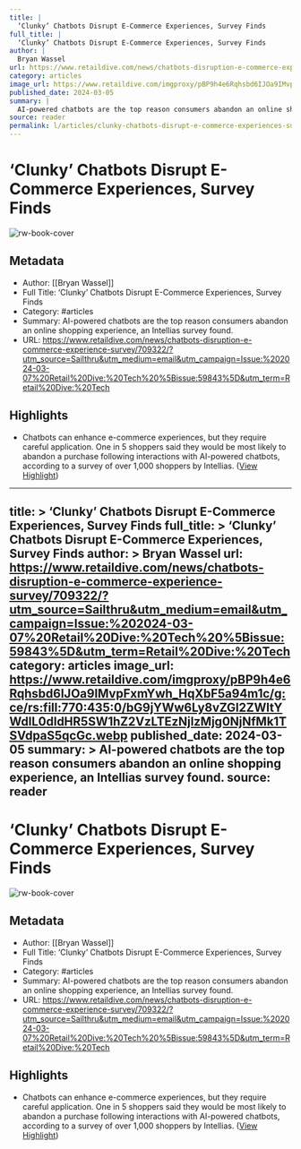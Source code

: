 ```yaml
---
title: |
  ‘Clunky’ Chatbots Disrupt E-Commerce Experiences, Survey Finds
full_title: |
  ‘Clunky’ Chatbots Disrupt E-Commerce Experiences, Survey Finds
author: |
  Bryan Wassel
url: https://www.retaildive.com/news/chatbots-disruption-e-commerce-experience-survey/709322/?utm_source=Sailthru&utm_medium=email&utm_campaign=Issue:%202024-03-07%20Retail%20Dive:%20Tech%20%5Bissue:59843%5D&utm_term=Retail%20Dive:%20Tech
category: articles
image_url: https://www.retaildive.com/imgproxy/pBP9h4e6Rqhsbd6IJOa9IMvpFxmYwh_HqXbF5a94m1c/g:ce/rs:fill:770:435:0/bG9jYWw6Ly8vZGl2ZWltYWdlL0dldHR5SW1hZ2VzLTEzNjIzMjg0NjNfMk1TSVdpaS5qcGc.webp
published_date: 2024-03-05
summary: |
  AI-powered chatbots are the top reason consumers abandon an online shopping experience, an Intellias survey found.
source: reader
permalink: l/articles/clunky-chatbots-disrupt-e-commerce-experiences-survey-finds
---
```

# ‘Clunky’ Chatbots Disrupt E-Commerce Experiences, Survey Finds

![rw-book-cover](https://www.retaildive.com/imgproxy/pBP9h4e6Rqhsbd6IJOa9IMvpFxmYwh_HqXbF5a94m1c/g:ce/rs:fill:770:435:0/bG9jYWw6Ly8vZGl2ZWltYWdlL0dldHR5SW1hZ2VzLTEzNjIzMjg0NjNfMk1TSVdpaS5qcGc.webp)

## Metadata
- Author: [[Bryan Wassel]]
- Full Title: ‘Clunky’ Chatbots Disrupt E-Commerce Experiences, Survey Finds
- Category: #articles
- Summary: AI-powered chatbots are the top reason consumers abandon an online shopping experience, an Intellias survey found.
- URL: https://www.retaildive.com/news/chatbots-disruption-e-commerce-experience-survey/709322/?utm_source=Sailthru&utm_medium=email&utm_campaign=Issue:%202024-03-07%20Retail%20Dive:%20Tech%20%5Bissue:59843%5D&utm_term=Retail%20Dive:%20Tech

## Highlights
- Chatbots can enhance e-commerce experiences, but they require careful application. One in 5 shoppers said they would be most likely to abandon a purchase following interactions with AI-powered chatbots, according to a survey of over 1,000 shoppers by Intellias. ([View Highlight](https://read.readwise.io/read/01hrs4nk4sy6qj3j0pv7kk2t2m))


---
title: >
  ‘Clunky’ Chatbots Disrupt E-Commerce Experiences, Survey Finds
full_title: >
  ‘Clunky’ Chatbots Disrupt E-Commerce Experiences, Survey Finds
author: >
  Bryan Wassel
url: https://www.retaildive.com/news/chatbots-disruption-e-commerce-experience-survey/709322/?utm_source=Sailthru&utm_medium=email&utm_campaign=Issue:%202024-03-07%20Retail%20Dive:%20Tech%20%5Bissue:59843%5D&utm_term=Retail%20Dive:%20Tech
category: articles
image_url: https://www.retaildive.com/imgproxy/pBP9h4e6Rqhsbd6IJOa9IMvpFxmYwh_HqXbF5a94m1c/g:ce/rs:fill:770:435:0/bG9jYWw6Ly8vZGl2ZWltYWdlL0dldHR5SW1hZ2VzLTEzNjIzMjg0NjNfMk1TSVdpaS5qcGc.webp
published_date: 2024-03-05
summary: >
  AI-powered chatbots are the top reason consumers abandon an online shopping experience, an Intellias survey found.
source: reader
---
# ‘Clunky’ Chatbots Disrupt E-Commerce Experiences, Survey Finds

![rw-book-cover](https://www.retaildive.com/imgproxy/pBP9h4e6Rqhsbd6IJOa9IMvpFxmYwh_HqXbF5a94m1c/g:ce/rs:fill:770:435:0/bG9jYWw6Ly8vZGl2ZWltYWdlL0dldHR5SW1hZ2VzLTEzNjIzMjg0NjNfMk1TSVdpaS5qcGc.webp)

## Metadata
- Author: [[Bryan Wassel]]
- Full Title: ‘Clunky’ Chatbots Disrupt E-Commerce Experiences, Survey Finds
- Category: #articles
- Summary: AI-powered chatbots are the top reason consumers abandon an online shopping experience, an Intellias survey found.
- URL: https://www.retaildive.com/news/chatbots-disruption-e-commerce-experience-survey/709322/?utm_source=Sailthru&utm_medium=email&utm_campaign=Issue:%202024-03-07%20Retail%20Dive:%20Tech%20%5Bissue:59843%5D&utm_term=Retail%20Dive:%20Tech

## Highlights
- Chatbots can enhance e-commerce experiences, but they require careful application. One in 5 shoppers said they would be most likely to abandon a purchase following interactions with AI-powered chatbots, according to a survey of over 1,000 shoppers by Intellias. ([View Highlight](https://read.readwise.io/read/01hrs4nk4sy6qj3j0pv7kk2t2m))


